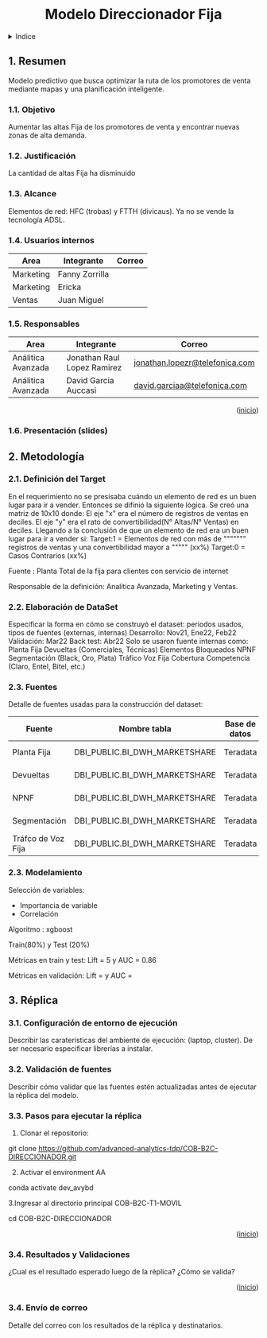 <div id="top"></div>
<!-- PROJECT LOGO -->
<br />
<div>
  <h1 align="center">Modelo Direccionador Fija</h1> 
  </p>
</div>


<!-- Indice -->
<details>
  <summary>Indice</summary>
  <ol>
    <li>
      <a href="#resumen">Resumen</a>
      <ul>
        <li><a href="#objetivo">Objetivo</a></li>
      </ul>
    </li>
    <li>
      <a href="#metodologia">Metodología</a>
      <ul>
        <li><a href="#target">Definición del Target</a></li>
        <li><a href="#dataset">Elaboración del Dataset</a></li>
        <li><a href="#fuentes">Fuentes</a></li>
        <li><a href="#modelo">Modelamiento</a></li>
      </ul>
    </li>
    <li><a href="#replica">Réplica</a></li> 
    <ul>
        <li><a href="#entorno">Configuración de entorno</a></li>
        <li><a href="#validacion-fuentes">Validación de fuentes</a></li>
        <li><a href="#ejecutar-replica">Ejecutar réplica</a></li>
        <li><a href="#resultados">Resultados y validaciones</a></li>
        <li><a href="#correo">Correo</a></li>
    </ul>
  </ol>
</details>

<div id="resumen"></div>

## 1. Resumen

Modelo predictivo que busca optimizar la ruta de los promotores de venta mediante mapas y una planificación inteligente.
### 1.1. Objetivo
Aumentar las altas Fija de los promotores de venta y encontrar nuevas zonas de alta demanda.
### 1.2. Justificación
La cantidad de altas Fija ha disminuido
### 1.3. Alcance
Elementos de red: HFC (trobas) y FTTH (divicaus). Ya no se vende la tecnología ADSL.
### 1.4. Usuarios internos

|Area| Integrante| Correo |
|---|---|---|
|Marketing|Fanny Zorrilla|
|Marketing|Ericka|
|Ventas|Juan Miguel|

### 1.5. Responsables

|Area| Integrante| Correo |
|---|---|---|
|Análitica Avanzada|Jonathan Raul Lopez Ramirez	|jonathan.lopezr@telefonica.com
|Análitica Avanzada|David Garcia Auccasi|david.garciaa@telefonica.com
<p align="right">(<a href="#top">inicio</a>)</p>

### 1.6. Presentación (slides) 

<div id="metodologia"></div>

## 2. Metodología

<div id="target"></div>

### 2.1. Definición del Target
En el requerimiento no se presisaba cuándo un elemento de red es un buen lugar para ir a vender. Entonces se difinió la siguiente lógica.
Se creó una matriz de 10x10 donde:
  El eje "x" era el número de registros de ventas en deciles.
  El eje "y" era el rato de convertibilidad(N° Altas/N° Ventas) en deciles.
Llegando a la conclusión de que un elemento de red era un buen lugar para ir a vender si:
  Target:1 = Elementos de red con más de """"""" registros de ventas y una convertibilidad mayor a """"" (xx%)
  Target:0 = Casos Contrarios (xx%)
  
Fuente : Planta Total de la fija para clientes con servicio de internet

Responsable de la definición: Analítica Avanzada, Marketing y Ventas.

<div id="dataset"></div>

### 2.2. Elaboración de DataSet
Especificar la forma en cómo se construyó el dataset: periodos usados, tipos de fuentes (externas, internas)
Desarrollo: Nov21, Ene22, Feb22
Validación: Mar22
Back test: Abr22
Solo se usaron fuente internas como:
  Planta Fija
  Devueltas (Comerciales, Técnicas)
  Elementos Bloqueados
  NPNF
  Segmentación (Black, Oro, Plata)
  Tráfico Voz Fija
  Cobertura Competencia (Claro, Entel, Bitel, etc.)

<div id="fuentes"></div>

### 2.3. Fuentes 
Detalle de fuentes usadas para la construcción del dataset:

| Fuente | Nombre tabla | Base de datos | Responsable | Recurrencia | Actualización |
| ------ | ----------- | ----------- | ----------- | ----------- | ----------- |
| Planta Fija | DBI_PUBLIC.BI_DWH_MARKETSHARE | Teradata | Jordy Reateguí | Mensual | 12 cada mes |
| Devueltas | DBI_PUBLIC.BI_DWH_MARKETSHARE | Teradata | Jordy Reateguí | Mensual | 12 cada mes |
| NPNF | DBI_PUBLIC.BI_DWH_MARKETSHARE | Teradata | Jordy Reateguí | Mensual | 12 cada mes |
| Segmentación | DBI_PUBLIC.BI_DWH_MARKETSHARE | Teradata | Jordy Reateguí | Mensual | 12 cada mes |
| Tráfco de Voz Fija | DBI_PUBLIC.BI_DWH_MARKETSHARE | Teradata | Jordy Reateguí | Mensual | 12 cada mes | 

<div id="modelo"></div>

### 2.3. Modelamiento

Selección de variables:
  - Importancia de variable
  - Correlación

Algoritmo : xgboost

Train(80%) y Test (20%)

Métricas en train y test: Lift = 5 y AUC = 0.86

Métricas en validación: Lift =  y AUC = 

<div id="replica"></div>

## 3. Réplica

<div id="entorno"></div>

### 3.1. Configuración de entorno de ejecución
Describir las caraterísticas del ambiente de ejecución: (laptop, cluster). De ser necesario especificar librerías a instalar.

<div id="validacion-fuentes"></div>

### 3.2. Validación de fuentes
Describir cómo validar que las fuentes estén actualizadas antes de ejecutar la réplica del modelo.

<div id="ejecutar-replica"></div>

### 3.3. Pasos para ejecutar la réplica
  1.  Clonar el repositorio:
  
  git clone https://github.com/advanced-analytics-tdp/COB-B2C-DIRECCIONADOR.git
  
  2.  Activar el environment AA
  
  conda activate dev_avybd
  
  3.Ingresar al directorio principal COB-B2C-T1-MOVIL
  
  cd COB-B2C-DIRECCIONADOR
  
  


<p align="right">(<a href="#top">inicio</a>)</p>

<div id="resultados"></div>

### 3.4. Resultados y Validaciones

¿Cual es el resultado esperado luego de la réplica? ¿Cómo se valida?

<p align="right">(<a href="#top">inicio</a>)</p>

<div id="correo"></div>

### 3.4. Envío de correo

Detalle del correo con los resultados de la réplica y destinatarios.
